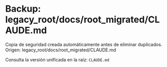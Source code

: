 # Backup: legacy_root/docs/root_migrated/CLAUDE.md

Copia de seguridad creada automáticamente antes de eliminar duplicados.
Origen: legacy_root/docs/root_migrated/CLAUDE.md

Consulta la versión unificada en la raíz: `CLAUDE.md`
